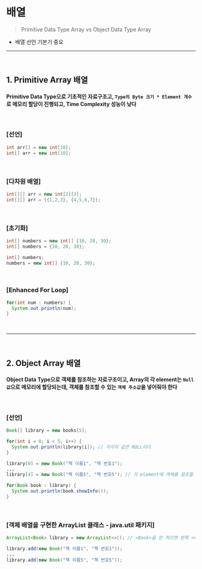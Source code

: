 # 배열
> Primitive Data Type Array vs Object Data Type Array

* 배열 선언 기본기 중요

<hr>
<br>

## 1. Primitive Array 배열

#### Primitive Data Type으로 기초적인 자료구조고, ```Type의 Byte 크기 * Element 개수```로 메모리 할당이 진행되고, Time Complexity 성능이 낮다

<br>

### [선언]
```java
int arr[] = new int[10];
int[] arr = new int[10];
```

<br>

### [다차원 배열]
```java
int[][] arr = new int[2][3];
int[][] arr = {{1,2,3}, {4,5,6,7}};
```

<br>

### [초기화]
```java
int[] numbers = new int[] {10, 20, 30};
int[] numbers = {10, 20, 30};

int[] numbers;
numbers = new int[] {10, 20, 30};
```

<br>

### [Enhanced For Loop]
```java
for(int num : numbers) {
  System.out.println(num);
}
```

<br>
<hr>
<br>

## 2. Object Array 배열

#### Object Data Type으로 객체를 참조하는 자료구조이고, Array의 각 element는 ```Null 값```으로 메모리에 할당되는데, 객체를 참조할 수 있는 ```객체 주소값```을 넣어줘야 한다

<br>

### [선언]
```java
Book[] library = new books[5];

for(int i = 0; i < 5; i++) {
  System.out.println(library[i]); // 각각의 값은 NULL이다.
}

library[0] = new Book("책 이름1", "책 번호1");
...
library[4] = new Book("책 이름5", "책 번호5"); // 각 element에 객체를 참조할 수 있는 주소값을 설정해줘야 한다

for(Book book : library) {
  System.out.println(book.showInfo());
}
```

<br>

### [객체 배열을 구현한 ArrayList 클래스 - java.util 패키지]
```java
ArrayList<Book> library = new ArrayList<>(); // <Book>을 안 적으면 왼쪽 <> Type으로 설정된다

library.add(new Book("책 이름1", "책 번호1"));
...
library.add(new Book("책 이름5", "책 번호5"));
```
